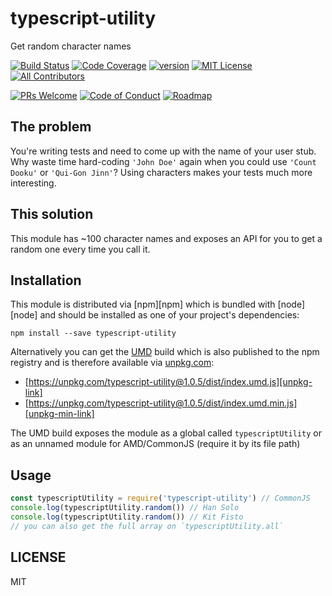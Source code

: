 # typescript-utility

Get random character names

[![Build Status][build-badge]][build]
[![Code Coverage][coverage-badge]][coverage]
[![version][version-badge]][package]
[![MIT License][license-badge]][LICENSE]
[![All Contributors](https://img.shields.io/badge/all_contributors-1-orange.svg?style=flat-square)](#contributors)

[![PRs Welcome][prs-badge]][prs]
[![Code of Conduct][coc-badge]][coc]
[![Roadmap][roadmap-badge]][roadmap]

## The problem

You're writing tests and need to come up with the name of your user stub. Why waste
time hard-coding `'John Doe'` again when you could use `'Count Dooku'` or
`'Qui-Gon Jinn'`? Using characters makes your tests much more interesting.

## This solution

This module has ~100 character names and exposes an API for you to get a
random one every time you call it.

## Installation

This module is distributed via [npm][npm] which is bundled with [node][node] and should
be installed as one of your project's dependencies:

```
npm install --save typescript-utility
```

Alternatively you can get the [UMD][umd] build which is also published to the npm
registry and is therefore available via [unpkg.com][unpkg]:

- [https://unpkg.com/typescript-utility@1.0.5/dist/index.umd.js][unpkg-link]
- [https://unpkg.com/typescript-utility@1.0.5/dist/index.umd.min.js][unpkg-min-link]

The UMD build exposes the module as a global called `typescriptUtility` or as an unnamed
module for AMD/CommonJS (require it by its file path)

## Usage

```javascript
const typescriptUtility = require('typescript-utility') // CommonJS
console.log(typescriptUtility.random()) // Han Solo
console.log(typescriptUtility.random()) // Kit Fisto
// you can also get the full array on `typescriptUtility.all`
```

## LICENSE

MIT

[build-badge]: https://img.shields.io/github/actions/workflow/status/dkaushikl/typescript-utility/build.yml.svg?style=flat-square
[build]: https://github.com/dkaushikl/typescript-utility/actions
[coverage-badge]: https://img.shields.io/codecov/c/github/dkaushikl/typescript-utility.svg?style=flat-square
[coverage]: https://codecov.io/github/dkaushikl/typescript-utility
[version-badge]: https://img.shields.io/npm/v/typescript-utility.svg?style=flat-square
[package]: https://www.npmjs.com/package/typescript-utility
[license-badge]: https://img.shields.io/npm/l/typescript-utility.svg?style=flat-square
[license]: https://github.com/dkaushikl/typescript-utility/blob/master/LICENSE
[prs-badge]: https://img.shields.io/badge/PRs-welcome-brightgreen.svg?style=flat-square
[prs]: http://makeapullrequest.com
[coc-badge]: https://img.shields.io/badge/code%20of-conduct-ff69b4.svg?style=flat-square
[coc]: https://github.com/dkaushikl/typescript-utility/blob/master/CODE_OF_CONDUCT.md
[roadmap-badge]: https://img.shields.io/badge/%F0%9F%93%94-roadmap-CD9523.svg?style=flat-square
[roadmap]: https://github.com/dkaushikl/typescript-utility/blob/master/other/ROADMAP.md
[umd]: https://github.com/umdjs/umd
[unpkg]: https://unpkg.com
[unpkg-link]: https://unpkg.com/typescript-utility@1.0.5/dist/index.umd.js
[unpkg-min-link]: https://unpkg.com/typescript-utility@1.0.5/dist/index.umd.min.js
